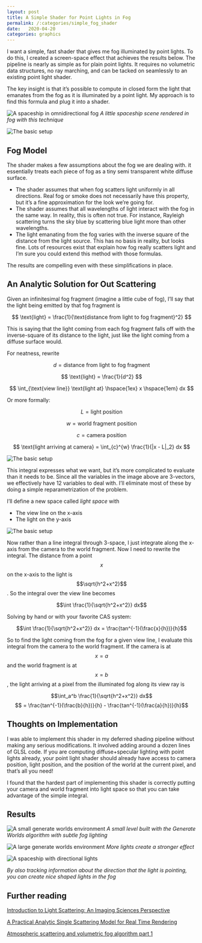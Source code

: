```yaml
---
layout: post
title: A Simple Shader for Point Lights in Fog
permalink: /:categories/simple_fog_shader
date:   2020-04-20
categories: graphics
---
```


I want a simple, fast shader that gives me fog illuminated by point lights.  To do this, I created a screen-space effect that achieves the results below.  The pipeline is nearly as simple as for plain point lights.  It requires no volumetric data structures, no ray marching, and can be tacked on seamlessly to an existing point light shader.  

The key insight is that it’s possible to compute in closed form the light that emanates from the fog as it is illuminated by a point light.  My approach is to find this formula and plug it into a shader.


![A spaceship in omnidirectional fog]({{site.url}}/assets/fog_shader/spaceship_in_omnidirectional_fog.png)
*A little spaceship scene rendered in fog with this technique*


![The basic setup]({{site.url}}/assets/fog_shader/scene.svg)

## Fog Model

The shader makes a few assumptions about the fog we are dealing with.  	it essentially treats each piece of fog as a tiny semi transparent white diffuse surface.
* The shader assumes that when fog scatters light uniformly in all directions.  Real fog or smoke does not necessarily have this property, but it’s a fine approximation for the look we’re going for.  
* The shader assumes that all wavelengths of light interact with the fog in the same way.  In reality, this is often not true.  For instance, Rayleigh scattering turns the sky blue by scattering blue light more than other wavelengths.
* The light emanating from the fog varies with the inverse square of the distance from the light source.  This has no basis in reality, but looks fine.  Lots of resources exist that explain how fog really scatters light and I’m sure you could extend this method with those formulas.

The results are compelling even with these simplifications in place.


## An Analytic Solution for Out Scattering

Given an infinitesimal fog fragment (imagine a little cube of fog), I’ll say that the light being emitted by that fog fragment is

$$ \text{light} = \frac{1}{\text{distance from light to fog fragment}^2} $$

This is saying that the light coming from each fog fragment falls off with the inverse-square of its distance to the light, just like the light coming from a diffuse surface would.

For neatness, rewrite

$$ d = \text{distance from light to fog fragment} $$

$$ \text{light} = \frac{1}{d^2} $$

$$ \int_{\text{view line}} \text{light at} \hspace{1ex} x \hspace{1em} dx $$

Or more formally:

$$ L = \text{light position} $$

$$ w = \text{world fragment position} $$

$$ c = \text{camera position} $$

$$ \text{light arriving at camera} = \int_{c}^{w} \frac{1}{|x - L|_2} dx $$


![The basic setup]({{site.url}}/assets/fog_shader/integral_scene.svg)



This integral expresses what we want, but it’s more complicated to evaluate than it needs to be.  Since all the variables in the image above are 3-vectors, we effectively have 12 variables to deal with.  I’ll eliminate most of these by doing a simple reparametrization of the problem.

I’ll define a new space called *light space*  with
* The view line on the x-axis
* The light on the y-axis

![The basic setup]({{site.url}}/assets/fog_shader/light_space.svg)

Now rather than a line integral through 3-space, I just integrate along the x-axis from the camera to the world fragment.  Now I need to rewrite the integral.  The distance from a point $$x$$ on the x-axis to the light is $$\sqrt{h^2+x^2}$$.   So the integral over the view line becomes

$$\int \frac{1}{\sqrt{h^2+x^2}} dx$$

Solving by hand or with your favorite CAS system:

$$\int \frac{1}{\sqrt{h^2+x^2}} dx = \frac{tan^{-1}(\frac{x}{h})}{h}$$

So to find the light coming from the fog for a given view line, I evaluate this integral from the camera to the world fragment.  If the camera is at $$x=a$$ and the world fragment is at $$x=b$$, the light arriving at a pixel from the illuminated fog along its view ray is


$$\int_a^b \frac{1}{\sqrt{h^2+x^2}} dx$$ 
$$ = \frac{tan^{-1}(\frac{b}{h})}{h} - \frac{tan^{-1}(\frac{a}{h})}{h}$$


## Thoughts on Implementation


I was able to implement this shader in my deferred shading pipeline without making any serious modifications.  It involved adding around a dozen lines of GLSL code.  If you are computing diffuse+specular lighting with point lights already, your point light shader should already have access to camera position, light position, and the position of the world at the current pixel, and that’s all you need!  

I found that the hardest part of implementing this shader is correctly putting your camera and world fragment into light space so that you can take advantage of the simple integral.


## Results

![A small generate worlds environment]({{site.url}}/assets/fog_shader/small_gw_world.png)
*A small level built with the Generate Worlds algorithm with subtle fog lighting*

![A large generate worlds environment]({{site.url}}/assets/fog_shader/large_gw_world.png)
*More lights create a stronger effect*

![A spaceship with directional lights]({{site.url}}/assets/fog_shader/spaceship_in_directional_fog.jpg)

*By also tracking information about the direction that the light is pointing, you can create nice shaped lights in the fog*



## Further reading

[Introduction to Light Scattering: An Imaging Sciences Perspective](http://www.cs.cmu.edu/afs/cs/academic/class/16823-s16/www/pdfs/appearance-modeling-19-20.pdf)

[A Practical Analytic Single Scattering Model for Real Time Rendering](http://www.cs.columbia.edu/~bosun/images/research/sig05/download/rtsc.pdf)

[Atmospheric scattering and volumetric fog algorithm part 1](https://www.gamasutra.com/blogs/BartlomiejWronski/20141208/226295/Atmospheric_scattering_and_volumetric_fog_algorithm__part_1.php)




